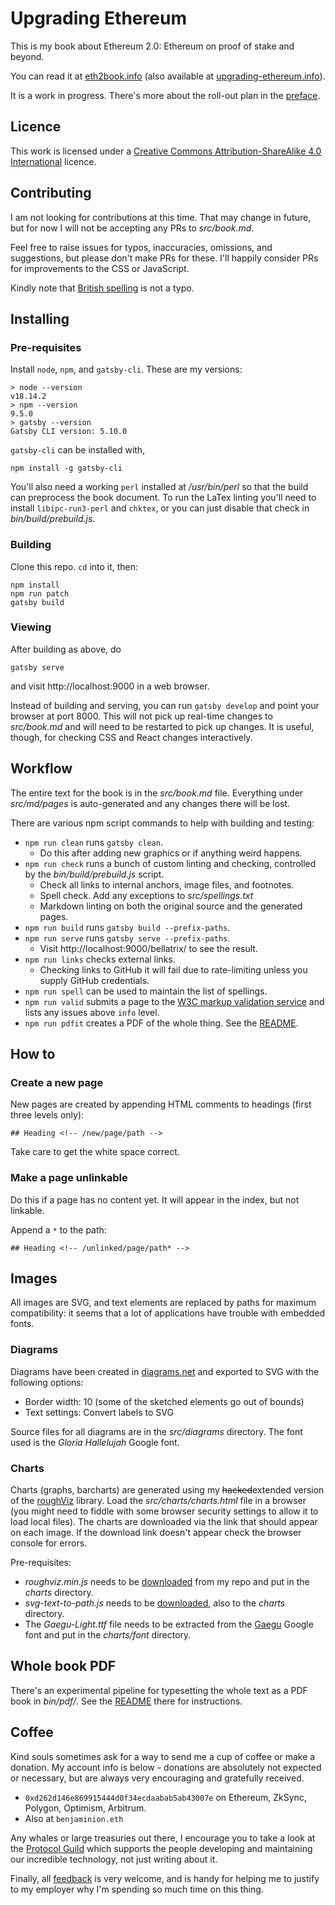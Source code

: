 # Upgrading Ethereum

This is my book about Ethereum&nbsp;2.0: Ethereum on proof of stake and beyond.

You can read it at [eth2book.info](https://eth2book.info/latest/) (also available at [upgrading-ethereum.info](https://upgrading-ethereum.info/latest/)).

It is a work in progress. There's more about the roll-out plan in the [preface](https://eth2book.info/latest/preface/).

## Licence

This work is licensed under a [Creative Commons Attribution-ShareAlike 4.0 International](https://creativecommons.org/licenses/by-sa/4.0/) licence.

## Contributing

I am not looking for contributions at this time. That may change in future, but for now I will not be accepting any PRs to _src/book.md_.

Feel free to raise issues for typos, inaccuracies, omissions, and suggestions, but please don't make PRs for these. I'll happily consider PRs for improvements to the CSS or JavaScript.

Kindly note that [British spelling](https://www.oxfordinternationalenglish.com/differences-in-british-and-american-spelling/) is not a typo.

## Installing

### Pre-requisites

Install `node`, `npm`, and `gatsby-cli`. These are my versions:

```
> node --version
v18.14.2
> npm --version
9.5.0
> gatsby --version
Gatsby CLI version: 5.10.0
```

`gatsby-cli` can be installed with,

```
npm install -g gatsby-cli
```

You'll also need a working `perl` installed at _/usr/bin/perl_ so that the build can preprocess the book document. To run the LaTex linting you'll need to install `libipc-run3-perl` and `chktex`, or you can just disable that check in _bin/build/prebuild.js_.

### Building

Clone this repo. `cd` into it, then:

```
npm install
npm run patch
gatsby build
```

### Viewing

After building as above, do

```
gatsby serve
```

and visit http://localhost:9000 in a web browser.

Instead of building and serving, you can run `gatsby develop` and point your browser at port 8000. This will not pick up real-time changes to _src/book.md_ and will need to be restarted to pick up changes. It is useful, though, for checking CSS and React changes interactively.

## Workflow

The entire text for the book is in the _src/book.md_ file. Everything under _src/md/pages_ is auto-generated and any changes there will be lost.

There are various npm script commands to help with building and testing:

  - `npm run clean` runs `gatsby clean`.
    - Do this after adding new graphics or if anything weird happens.
  - `npm run check` runs a bunch of custom linting and checking, controlled by the _bin/build/prebuild.js_ script.
    - Check all links to internal anchors, image files, and footnotes.
    - Spell check. Add any exceptions to _src/spellings.txt_
    - Markdown linting on both the original source and the generated pages.
  - `npm run build` runs `gatsby build --prefix-paths`.
  - `npm run serve` runs `gatsby serve --prefix-paths`.
    - Visit http://localhost:9000/bellatrix/ to see the result.
  - `npm run links` checks external links.
    - Checking links to GitHub it will fail due to rate-limiting unless you supply GitHub credentials.
  - `npm run spell` can be used to maintain the list of spellings.
  - `npm run valid` submits a page to the [W3C markup validation service](https://validator.w3.org/) and lists any issues above `info` level.
  - `npm run pdfit` creates a PDF of the whole thing. See the [README](bin/pdf/README.md).

## How to

### Create a new page

New pages are created by appending HTML comments to headings (first three levels only):

```
## Heading <!-- /new/page/path -->
```

Take care to get the white space correct.

### Make a page unlinkable

Do this if a page has no content yet. It will appear in the index, but not linkable.

Append a `*` to the path:

```
## Heading <!-- /unlinked/page/path* -->
```

## Images

All images are SVG, and text elements are replaced by paths for maximum compatibility: it seems that a lot of applications have trouble with embedded fonts.

### Diagrams

Diagrams have been created in [diagrams.net](https://www.diagrams.net/) and exported to SVG with the following options:
  - Border width: 10 (some of the sketched elements go out of bounds)
  - Text settings: Convert labels to SVG
  
Source files for all diagrams are in the _src/diagrams_ directory. The font used is the _Gloria Hallelujah_ Google font.

### Charts

Charts (graphs, barcharts) are generated using my ~~hacked~~extended version of the [roughViz](https://github.com/benjaminion/roughViz) library. Load the _src/charts/charts.html_ file in a browser (you might need to fiddle with some browser security settings to allow it to load local files). The charts are downloaded via the link that should appear on each image. If the download link doesn't appear check the browser console for errors.

Pre-requisites:
  - _roughviz.min.js_ needs to be [downloaded](https://raw.githubusercontent.com/benjaminion/roughViz/master/dist/roughviz.min.js) from my repo and put in the _charts_ directory.
  - _svg-text-to-path.js_ needs to be [downloaded](https://raw.githubusercontent.com/paulzi/svg-text-to-path/master/dist/svg-text-to-path.js), also to the _charts_ directory.
  - The _Gaegu-Light.ttf_ file needs to be extracted from the [Gaegu](https://fonts.google.com/specimen/Gaegu) Google font and put in the _charts/font_ directory.

## Whole book PDF

There's an experimental pipeline for typesetting the whole text as a PDF book in _bin/pdf/_. See the [README](bin/pdf/README.md) there for instructions.

## Coffee

Kind souls sometimes ask for a way to send me a cup of coffee or make a donation. My account info is below - donations are absolutely not expected or necessary, but are always very encouraging and gratefully received.

  - `0xd262d146e869915444d0f34ecdaabab5ab43007e` on Ethereum, ZkSync, Polygon, Optimism, Arbitrum.
  - Also at `benjaminion.eth`

Any whales or large treasuries out there, I encourage you to take a look at the [Protocol Guild](https://protocol-guild.readthedocs.io/en/latest/index.html) which supports the people developing and maintaining our incredible technology, not just writing about it.

Finally, all [feedback](https://eth2book.info/latest/contact/) is very welcome, and is handy for helping me to justify to my employer why I'm spending so much time on this thing.
